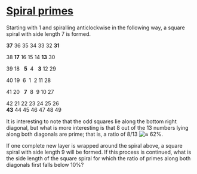 # [Spiral primes](http://projecteuler.net/problem=58)

Starting with 1 and spiralling anticlockwise in the following way, a square spiral with side length 7 is formed.

**37** 36 35 34 33 32 **31**  
38 **17** 16 15 14 **13** 30  
39 18   **5**  4   **3** 12 29  
40 19  6  1  2 11 28  
41 20   **7**  8  9 10 27  
42 21 22 23 24 25 26  
**43** 44 45 46 47 48 49

It is interesting to note that the odd squares lie along the bottom right diagonal, but what is more interesting is that 8 out of the 13 numbers lying along both diagonals are prime; that is, a ratio of 8/13 ![≈](/Volumes/HDD_KS/source/project_euler/vender/bundle/ruby/2.2.0/gems/euler-manager-0.1.1/config/../data/images/symbol_asymp.gif) 62%.

If one complete new layer is wrapped around the spiral above, a square spiral with side length 9 will be formed. If this process is continued, what is the side length of the square spiral for which the ratio of primes along both diagonals first falls below 10%?

